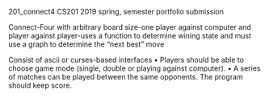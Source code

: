 201_connect4
CS201 2019 spring, semester portfolio submission

Connect-Four with arbitrary board size-one player against computer and player against
player-uses a function to determine wining state and must use a graph to determine the
“next best” move

Consist of ascii or curses-based interfaces
• Players should be able to choose game mode (single, double or playing against
computer).
• A series of matches can be played between the same opponents. The program should
keep score.
